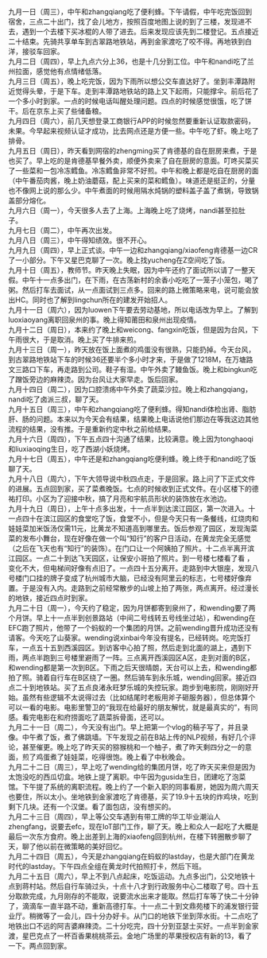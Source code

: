 
九月一日（周三），中午和zhangqiang吃了便利蜂。下午请假，中午吃完饭回到宿舍，三点二十出门，找了会儿地方，按照百度地图上说的到了三楼，发现进不去，遇到一个去楼下买冰棍的人带了进去。后来发现应该先到二楼登记。五点接近二十结束。先骑共享单车到古翠路地铁站，再到金家渡吃了咬不得。再地铁到白洋，接驳车回家。</br>
九月二日（周四），早上九点六分上36，也是十几分到工位。中午和nandi吃了兰州拉面，感觉他有点情绪低落。</br>
九月三日（周五），晚上吃完饭，因为下雨所以想公交车直达好了。坐到丰潭路附近觉得头晕，于是下车。走到丰潭路地铁站的路上又下起雨，只能撑伞。前后花了一个多小时到家。一点的时候电话叫醒处理问题。四点的时候感觉很饿，吃了饼干。后在京东上买了些储备粮。</br>
九月四日（周六），前几天想登录工商银行APP的时候忽然要重新认证取款密码，未果。今早起来视频认证才成功，比去网点还是方便一些。中午吃了虾。晚上吃了排骨。</br>
九月五日（周日），昨天看到网宿的zhengming买了肯德基的自在厨房来煮，于是也买了。早上吃的是肯德基早餐外卖，顺便外卖来了自在厨房的意面。叮咚买菜买了一些菜和一包冷冻鳕鱼。冷冻鳕鱼非常不好煎。中午和晚上都是吃自在厨房的面（中午番茄肉酱，晚上奶油蘑菇，配上买来的菜和鳕鱼）。味道还是挺正的，分量也不像网上说的那么少。中午煮面的时候用隔水炖锅的塑料盖子盖了煮锅，导致锅盖部分熔化。</br>
九月六日（周一），今天很多人去了上海。上海晚上吃了烧烤，nandi甚至拉肚子。</br>
九月七日（周二），中午再次出发。</br>
九月八日（周三），中午得知绩效。很不开心。</br>
九月九日（周四），早上正式谈。中午一边和zhangqiang/xiaofeng肯德基一边CR了一小部分。下午又星巴克聊了一次。晚上找yucheng在Z空间吃了饭。</br>
九月十日（周五），教师节。昨天晚上失眠，因为中午还约了面试所以请了一整天假。中午十一点多出门，在下雨，在古荡新村的余香小吃吃了一笼子小笼包，喝了粥。然后打车去面试，从一点面试到三点多。回来的路上微策略来电，说可能会放出HC。同时也了解到lingchun所在的建发开始招人。</br>
九月十一日（周六），因为luowen下午要去劳动基地，所以电话改为早上。了解到luoxiaoyang离职回泉州的事。晚上得知莆田和泉州出现疫情。</br>
九月十二日（周日），本来约了晚上和weicong、fangxin吃饭，但是因为台风，下午雨很大，于是取消。晚上买了牛排来煎。</br>
九月十三日（周一），昨天放在饭上面煮的鸡蛋没有很熟，只能扔掉。今天台风，到古翠路地铁站下车的时候36还要半个多小时才来，于是做了1218M，在万塘路文三路口下车，再走路到公司。鞋子有湿。中午外卖了鳗鱼饭。晚上和bingkun吃了蹭饭旁边的麻辣烫。因为台风让大家早走。饭后回家。</br>
九月十四日（周二），因为口腔溃疡中午外卖了蔬菜沙拉。晚上和zhangqiang，nandi吃了卤派三叔，聊了天。</br>
九月十五日（周三），中午和zhangqiang吃了便利蜂。得知nandi体检出肾、脂肪肝、肠的问题。本来以为今天会有结果，结果晚上电话说他们那边在等我这边其他流程的结果，没有推。于是重新约定中秋之前给结果。</br>
九月十六日（周四），下午五点四十沟通了结果，比较满意。晚上因为tonghaoqi和liuxiaoqing生日，吃了西湖小妖烧烤。</br>
九月十七日（周五），中午还是和zhangqiang吃便利蜂。晚上终于和nandi吃了饭聊了天。</br>
九月十八日（周六），下午大领导说中秋四点走，于是回家。路上问了下正式文件的进展。五点回到家，买了菜煮晚饭。七点的时候收到正式文件。在小区楼下的德祐打印。小区为了迎接中秋，搞了月亮和宇航员形状的装饰放在水池边。</br>
九月十九日（周日），上午十点多出发，十一点半到达滨江园区，第一次进入。十一点四十在滨江园区的食堂吃了饭，食堂不小，但是今天只有一条餐线，红烧肉和娃娃菜加米饭汤仅需11元，比黄龙不知道高到哪里去。饭后参观了园区，发现淘菜菜的发布小舞台，现在好像在做一个叫“知行”的客户日活动，在黄龙完全无感觉（之后在飞天也有“知行”的装饰）。在门口让一个阿姨拍了照片。十二点半离开滨江园区。一点二十到达飞天园区，让保安小哥拍了照片。到一号楼七楼看了看 ，变化不大，但电梯间好像有点旧了。一点四十五分离开。走路到中大银座，发现八号楼门口挂的牌子变成了杭州城市大脑，已经没有阿里云的标志，七号楼好像弃置。于是没有入内。走路到之前经常散步的山坡上拍了两张，两点离开。经过漫长的地铁，接近四点时到家。</br>
九月二十日（周一），今天约了稳定，因为月饼都寄到泉州了，和wending要了两个月饼。早上十一点半到创景路站（中间二号线转五号线坐过站），和wending在EFC跑了照片，他带了一个蚂蚁的一个集团的月饼。之前wending晋升成功还没有请客。今天吃了山葵家。wending说xinbai今年没有提名，已经转岗。吃完饭打车，一点五十五到西溪园区。到访客中心拍了照，然后走到北面的湖上，遇到下雨，两点半跑到三号楼里避雨了一阵。三点离开西溪园区A区，走到对面的B区，和wending都是第一次到B区。下雨之后天很晴朗，天台可以上去，和wending都拍了照。骑着自行车在B区绕了一圈。然后骑车到永乐城，wending回家。接近四点二十到地铁站。买了五点良渚永旺梦乐城的失控玩家。跑步到电影院，刚刚好开始。虽然有些逻辑不太说得过去（比如结尾时老板用斧子砸服务器），但总体算个可以一看的电影。电影里警卫的“我现在给最好的朋友解忧，就是最真实的”，有同感。看完电影在和府捞面吃了蔬菜拆骨面，还可以。</br>
九月二十一日（周二），今天没有出门。早上把第一个vlog的稿子写了，并且录像。中午煮了饭，煮了佛跳墙。下午发现之前在B站上传的NLP视频，有好几个评论，甚至催更。晚上吃了昨天买的猕猴桃和一个柚子，煮了昨天剩四分之一的意面，煎了鸡蛋煮了娃娃菜，吃得很饱。晚上看了中秋晚会。</br>
九月二十二日（周三），早上吃了wending给的集团月饼，吃了昨天买来但是因为太饱没吃的西瓜切盒。地铁上提了离职。中午因为gusida生日，团建吃了泡菜馆。下午提了系统的离职流程。晚上约了一个新入职的同事看房，她因为周六周天也要住，所以太小。坐地铁到金家渡吃了肯德基，买了19.9十五块的炸鸡块，吃到剩下几块。还有一个汉堡。看了面包店，没有想买的。</br>
九月二十三日（周四），早上等公交车遇到有带工牌的华工毕业潮汕人zhengfang，说要去efc，现在IoT部门工作，聊了天。晚上和众人一起吃了大概是最后一次东方食府。晚上出差到上海的xiaofeng回到杭州，在楼下转圈散步聊了天，聊了他以前在微策略的美好回忆。</br>
九月二十四日（周五），今天是zhangqiang在蚂蚁的lastday，也是大部门在黄龙时代的lastday。下午四点全组在黄龙时代拍照打卡，然后下班。</br>
九月二十五日（周六），早上不到八点起床，吃饭运动。九点多出门，公交地铁十点到蒋村站。然后自行车骑过头，十点十八才到行政服务中心二楼取了号。四十五分取款完成，九月刚存的不能取，说要流水出来才能取。然后打车等了快二十分钟了，滴滴车一直半路不动，重新高德打车。十一点二十到文鼎苑楼下的浦发银行营业厅。稍微等了一会儿，四十分办好卡。从门口的地铁下坐到萍水街。十二点吃了地铁出口不远的阿吉婆麻辣烫。二十分吃完，四十分到亚瑟士买好。一点半到金家渡，星巴克点了一杯百香果桃桃茶云。金地广场里的苹果授权店有新的13，看了一下。两点回到家。</br>
